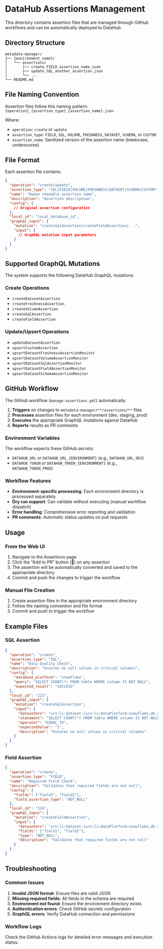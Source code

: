 # DataHub Assertions Management

This directory contains assertion files that are managed through GitHub workflows and can be automatically deployed to DataHub.

## Directory Structure

```
metadata-manager/
├── {environment_name}/
│   └── assertions/
│       ├── create_FIELD_assertion_name.json
│       ├── update_SQL_another_assertion.json
│       └── ...
└── README.md
```

## File Naming Convention

Assertion files follow this naming pattern:
`{operation}_{assertion_type}_{assertion_name}.json`

Where:
- `operation`: `create` or `update`
- `assertion_type`: `FIELD`, `SQL`, `VOLUME`, `FRESHNESS`, `DATASET`, `SCHEMA`, or `CUSTOM`
- `assertion_name`: Sanitized version of the assertion name (lowercase, underscores)

## File Format

Each assertion file contains:

```json
{
  "operation": "create|update",
  "assertion_type": "SQL|FIELD|VOLUME|FRESHNESS|DATASET|SCHEMA|CUSTOM",
  "name": "Human readable assertion name",
  "description": "Assertion description",
  "config": {
    // Original assertion configuration
  },
  "local_id": "local_database_id",
  "graphql_input": {
    "mutation": "createSqlAssertion|createFieldAssertion|...",
    "input": {
      // GraphQL mutation input parameters
    }
  }
}
```

## Supported GraphQL Mutations

The system supports the following DataHub GraphQL mutations:

### Create Operations
- `createDatasetAssertion`
- `createFreshnessAssertion`
- `createVolumeAssertion`
- `createSqlAssertion`
- `createFieldAssertion`

### Update/Upsert Operations
- `updateDatasetAssertion`
- `upsertCustomAssertion`
- `upsertDatasetFreshnessAssertionMonitor`
- `upsertDatasetVolumeAssertionMonitor`
- `upsertDatasetSqlAssertionMonitor`
- `upsertDatasetFieldAssertionMonitor`
- `upsertDatasetSchemaAssertionMonitor`

## GitHub Workflow

The GitHub workflow (`manage-assertions.yml`) automatically:

1. **Triggers** on changes to `metadata-manager/**/assertions/**` files
2. **Processes** assertion files for each environment (dev, staging, prod)
3. **Executes** the appropriate GraphQL mutations against DataHub
4. **Reports** results as PR comments

### Environment Variables

The workflow expects these GitHub secrets:

- `DATAHUB_URL` or `DATAHUB_URL_{ENVIRONMENT}` (e.g., `DATAHUB_URL_DEV`)
- `DATAHUB_TOKEN` or `DATAHUB_TOKEN_{ENVIRONMENT}` (e.g., `DATAHUB_TOKEN_PROD`)

### Workflow Features

- **Environment-specific processing**: Each environment directory is processed separately
- **Dry run support**: Can validate without executing (manual workflow dispatch)
- **Error handling**: Comprehensive error reporting and validation
- **PR comments**: Automatic status updates on pull requests

## Usage

### From the Web UI

1. Navigate to the Assertions page
2. Click the "Add to PR" button (🔀) on any assertion
3. The assertion will be automatically converted and saved to the appropriate directory
4. Commit and push the changes to trigger the workflow

### Manual File Creation

1. Create assertion files in the appropriate environment directory
2. Follow the naming convention and file format
3. Commit and push to trigger the workflow

## Example Files

### SQL Assertion
```json
{
  "operation": "create",
  "assertion_type": "SQL",
  "name": "Data Quality Check",
  "description": "Ensures no null values in critical columns",
  "config": {
    "database_platform": "snowflake",
    "query": "SELECT COUNT(*) FROM table WHERE column IS NOT NULL",
    "expected_result": "SUCCESS"
  },
  "local_id": "123",
  "graphql_input": {
    "mutation": "createSqlAssertion",
    "input": {
      "datasetUrn": "urn:li:dataset:(urn:li:dataPlatform:snowflake,db.schema.table,PROD)",
      "statement": "SELECT COUNT(*) FROM table WHERE column IS NOT NULL",
      "operator": "EQUAL_TO",
      "expectedValue": "1",
      "description": "Ensures no null values in critical columns"
    }
  }
}
```

### Field Assertion
```json
{
  "operation": "create",
  "assertion_type": "FIELD",
  "name": "Required Field Check",
  "description": "Validates that required fields are not null",
  "config": {
    "fields": ["field1", "field2"],
    "field_assertion_type": "NOT_NULL"
  },
  "local_id": "124",
  "graphql_input": {
    "mutation": "createFieldAssertion",
    "input": {
      "datasetUrn": "urn:li:dataset:(urn:li:dataPlatform:snowflake,db.schema.table,PROD)",
      "fields": ["field1", "field2"],
      "type": "NOT_NULL",
      "description": "Validates that required fields are not null"
    }
  }
}
```

## Troubleshooting

### Common Issues

1. **Invalid JSON format**: Ensure files are valid JSON
2. **Missing required fields**: All fields in the schema are required
3. **Environment not found**: Ensure the environment directory exists
4. **Authentication errors**: Check GitHub secrets configuration
5. **GraphQL errors**: Verify DataHub connection and permissions

### Workflow Logs

Check the GitHub Actions logs for detailed error messages and execution status. 